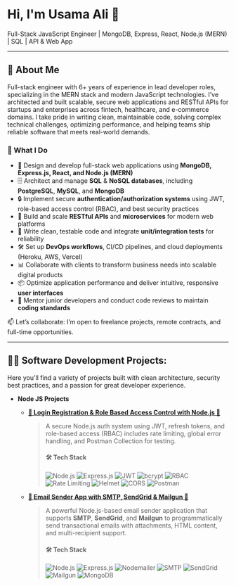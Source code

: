 # Hi, I'm Usama Ali 👋
Full-Stack JavaScript Engineer | MongoDB, Express, React, Node.js (MERN) | SQL | API & Web App

---
## 🚀 About Me
Full-stack engineer with 6+ years of experience in lead developer roles, specializing in the MERN stack and modern JavaScript technologies. I’ve architected and built scalable, secure web applications and RESTful APIs for startups and enterprises across fintech, healthcare, and e-commerce domains. I take pride in writing clean, maintainable code, solving complex technical challenges, optimizing performance, and helping teams ship reliable software that meets real-world demands.

### 💼 What I Do

* 🔧 Design and develop full-stack web applications using **MongoDB, Express.js, React, and Node.js (MERN)**
* 🗄️ Architect and manage **SQL** & **NoSQL databases**, including **PostgreSQL**, **MySQL**, and **MongoDB**
* 🔒 Implement secure **authentication/authorization systems** using JWT, role-based access control (RBAC), and best security practices
* 🚀 Build and scale **RESTful APIs** and **microservices** for modern web platforms
* 🧪 Write clean, testable code and integrate **unit/integration tests** for reliability
* 🛠️ Set up **DevOps workflows**, CI/CD pipelines, and cloud deployments (Heroku, AWS, Vercel)
* 📊 Collaborate with clients to transform business needs into scalable digital products
* 📦 Optimize application performance and deliver intuitive, responsive **user interfaces**
* 🧠 Mentor junior developers and conduct code reviews to maintain **coding standards**

📫 Let’s collaborate: I’m open to freelance projects, remote contracts, and full-time opportunities.

---
## 👨‍💻 Software Development Projects:
Here you'll find a variety of projects built with clean architecture, security best practices, and a passion for great developer experience.

* **Node JS Projects**
    - [**🔐 Login Registration & Role Based Access Control with Node.js 🔗** ](https://github.com/RKUsamaAli/Login-Registration-RBAC-with-Node.js)

        > A secure Node.js auth system using JWT, refresh tokens, and role-based access (RBAC) includes rate limiting, global error handling, and Postman Collection for testing.
        > #### 🛠 Tech Stack
        > ![Node.js](https://img.shields.io/badge/Node.js-339933?logo=node.js&logoColor=white&style=for-the-badge)
![Express.js](https://img.shields.io/badge/Express.js-000000?logo=express&logoColor=white&style=for-the-badge)
![JWT](https://img.shields.io/badge/JWT-FFB400?logo=jsonwebtokens&logoColor=white&style=for-the-badge)
![bcrypt](https://img.shields.io/badge/bcrypt-121212?style=for-the-badge)
![RBAC](https://img.shields.io/badge/RBAC-blueviolet?style=for-the-badge)
![Rate Limiting](https://img.shields.io/badge/Rate_Limiting-FF5733?style=for-the-badge)
![Helmet](https://img.shields.io/badge/Helmet-secure_headers-808080?style=for-the-badge)
![CORS](https://img.shields.io/badge/CORS-brightgreen?style=for-the-badge)
![Postman](https://img.shields.io/badge/Postman-FF6C37?logo=postman&logoColor=white&style=for-the-badge)

    - [**📧 Email Sender App with SMTP, SendGrid & Mailgun 🔗**](https://github.com/RKUsamaAli/Email-Sender-App-with-Node.js)

        > A powerful Node.js-based email sender application that supports **SMTP**, **SendGrid**, and **Mailgun** to programmatically send transactional emails with attachments, HTML content, and multi-recipient support.
        > #### 🛠 Tech Stack
        > ![Node.js](https://img.shields.io/badge/Node.js-339933?logo=node.js&logoColor=white&style=for-the-badge)
        ![Express.js](https://img.shields.io/badge/Express.js-000000?logo=express&logoColor=white&style=for-the-badge)
        ![Nodemailer](https://img.shields.io/badge/Nodemailer-007BFF?style=for-the-badge)
        ![SMTP](https://img.shields.io/badge/SMTP-FFDD00?style=for-the-badge)
        ![SendGrid](https://img.shields.io/badge/SendGrid-00BFFF?logo=sendgrid&logoColor=white&style=for-the-badge)
        ![Mailgun](https://img.shields.io/badge/Mailgun-F06C63?logo=mailgun&logoColor=white&style=for-the-badge)
        ![MongoDB](https://img.shields.io/badge/MongoDB-47A248?logo=mongodb&logoColor=white&style=for-the-badge)
